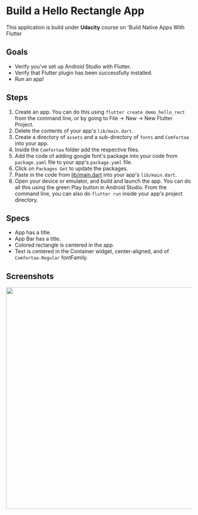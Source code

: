 # Build a Hello Rectangle App

This application is build under **Udacity** course on 'Build Native Apps With Flutter 

## Goals

* Verify you've set up Android Studio with Flutter.
* Verify that Flutter plugin has been successfully installed.
* Run an app!

## Steps

1. Create an app. You can do this using ```flutter create demo_hello_rect``` from the command line, or
by going to File -> New -> New Flutter Project.
2. Delete the contents of your app's ```lib/main.dart```.
3. Create a directory of ```assets``` and a sub-directory of ```fonts``` and ```Comfortaa``` into your app.
4. Inside the ```Comfortaa``` folder add the respective files.
5. Add the code of adding google font's package into your code from ```package.yaml``` file to your app's ```package.yaml``` file.
6. Click on ```Packages Get``` to update the packages.
7. Paste in the code from [lib/main.dart](https://github.com/Praneet460/Udacity-With-Flutter/blob/master/demo_hello_rect/lib/main.dart)
into your app's ```lib/main.dart```.
8. Open your device or emulator, and build and launch the app. You can do all this using the green
Play button in Android Studio. From the command line, you can also do ```flutter run``` inside your 
app's project directory.

## Specs

* App has a title.
* App Bar has a title.
* Colored rectangle is centered in the app.
* Text is centered in the Container widget, center-aligned, and of ```Comfortaa-Regular``` fontFamily.

## Screenshots

<img src="https://user-images.githubusercontent.com/23660137/39960320-6afc3030-563e-11e8-8d91-3b3451f000ca.png" height = 600px/>
